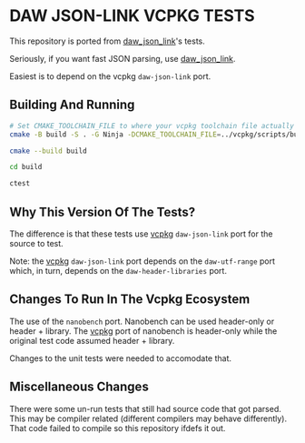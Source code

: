 # DAW JSON-LINK VCPKG TESTS

This repository is ported from [daw_json_link](https://github.com/beached/daw_json_link)'s
tests.

Seriously, if you want fast JSON parsing, use [daw_json_link](https://github.com/beached/daw_json_link).

Easiest is to depend on the vcpkg `daw-json-link` port.

## Building And Running

```sh
# Set CMAKE_TOOLCHAIN_FILE to where your vcpkg toolchain file actually is located.
cmake -B build -S . -G Ninja -DCMAKE_TOOLCHAIN_FILE=../vcpkg/scripts/buildsystems/vcpkg.cmake

cmake --build build

cd build

ctest
```

## Why This Version Of The Tests?

The difference is that these tests use [vcpkg](https://github.com/microsoft/vcpkg)
`daw-json-link` port for the source to test.

Note: the [vcpkg](https://github.com/microsoft/vcpkg) `daw-json-link` port
depends on the `daw-utf-range` port which, in turn, depends on the
`daw-header-libraries` port.

## Changes To Run In The Vcpkg Ecosystem

The use of the `nanobench` port. Nanobench can be used header-only or
header + library. The [vcpkg](https://github.com/microsoft/vcpkg) port of
nanobench is header-only while the original test code assumed
header + library.

Changes to the unit tests were needed to accomodate that.

## Miscellaneous Changes

There were some un-run tests that still had source code that got parsed.
This may be compiler related (different compilers may behave differently).
That code failed to compile so this repository ifdefs it out.
